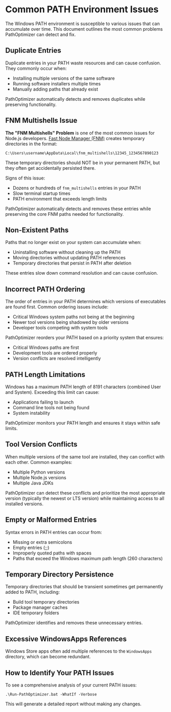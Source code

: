 # Common PATH Environment Issues

The Windows PATH environment is susceptible to various issues that can accumulate over time. This document outlines the most common problems PathOptimizer can detect and fix.

## Duplicate Entries

Duplicate entries in your PATH waste resources and can cause confusion. They commonly occur when:

- Installing multiple versions of the same software
- Running software installers multiple times
- Manually adding paths that already exist

PathOptimizer automatically detects and removes duplicates while preserving functionality.

## FNM Multishells Issue

**The "FNM Multishells" Problem** is one of the most common issues for Node.js developers. [Fast Node Manager (FNM)](https://github.com/Schniz/fnm) creates temporary directories in the format:

```
C:\Users\username\AppData\Local\fnm_multishells\12345_1234567890123
```

These temporary directories should NOT be in your permanent PATH, but they often get accidentally persisted there.

Signs of this issue:
- Dozens or hundreds of `fnm_multishells` entries in your PATH
- Slow terminal startup times
- PATH environment that exceeds length limits

PathOptimizer automatically detects and removes these entries while preserving the core FNM paths needed for functionality.

## Non-Existent Paths

Paths that no longer exist on your system can accumulate when:

- Uninstalling software without cleaning up the PATH
- Moving directories without updating PATH references
- Temporary directories that persist in PATH after deletion

These entries slow down command resolution and can cause confusion.

## Incorrect PATH Ordering

The order of entries in your PATH determines which versions of executables are found first. Common ordering issues include:

- Critical Windows system paths not being at the beginning
- Newer tool versions being shadowed by older versions
- Developer tools competing with system tools

PathOptimizer reorders your PATH based on a priority system that ensures:
- Critical Windows paths are first
- Development tools are ordered properly
- Version conflicts are resolved intelligently

## PATH Length Limitations

Windows has a maximum PATH length of 8191 characters (combined User and System). Exceeding this limit can cause:

- Applications failing to launch
- Command line tools not being found
- System instability

PathOptimizer monitors your PATH length and ensures it stays within safe limits.

## Tool Version Conflicts

When multiple versions of the same tool are installed, they can conflict with each other. Common examples:

- Multiple Python versions
- Multiple Node.js versions
- Multiple Java JDKs

PathOptimizer can detect these conflicts and prioritize the most appropriate version (typically the newest or LTS version) while maintaining access to all installed versions.

## Empty or Malformed Entries

Syntax errors in PATH entries can occur from:

- Missing or extra semicolons
- Empty entries (;;)
- Improperly quoted paths with spaces
- Paths that exceed the Windows maximum path length (260 characters)

## Temporary Directory Persistence

Temporary directories that should be transient sometimes get permanently added to PATH, including:

- Build tool temporary directories
- Package manager caches
- IDE temporary folders

PathOptimizer identifies and removes these unnecessary entries.

## Excessive WindowsApps References

Windows Store apps often add multiple references to the `WindowsApps` directory, which can become redundant.

## How to Identify Your PATH Issues

To see a comprehensive analysis of your current PATH issues:

```
.\Run-PathOptimizer.bat -WhatIf -Verbose
```

This will generate a detailed report without making any changes.
